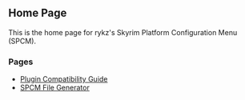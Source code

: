 ## Home Page

This is the home page for rykz's Skyrim Platform Configuration Menu (SPCM).

### Pages
- [Plugin Compatibility Guide](./COMPATIBILITY.md)
- [SPCM File Generator](./spcm-generator/dist/index.html)
